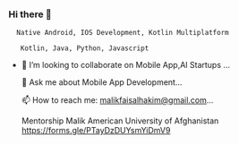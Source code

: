 ### Hi there 👋

      Native Android, IOS Development, Kotlin Multiplatform

       Kotlin, Java, Python, Javascript

- 👯 I’m looking to collaborate on Mobile App,AI Startups ...

  
  💬 Ask me about Mobile App Development...


  📫 How to reach me: malikfaisalhakim@gmail.com...

  Mentorship Malik American University of Afghanistan
  https://forms.gle/PTayDzDUYsmYiDmV9
  
